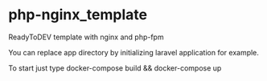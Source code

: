 # php-nginx_template
ReadyToDEV template with nginx and php-fpm

You can replace app directory by initializing laravel application for example.

To start just type docker-compose build && docker-compose up
